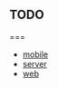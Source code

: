 ## TODO
===

 - [mobile](plop-mobile/TODO.md)
 - [server](plop-server/TODO.md)
 - [web](plop-web/TODO.md)


